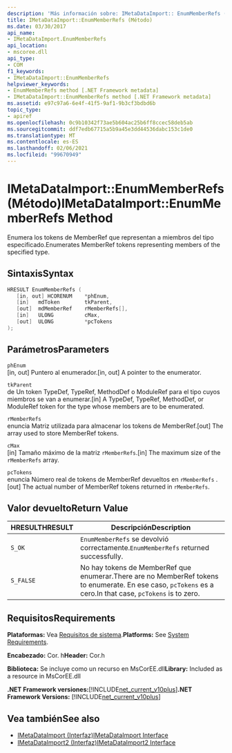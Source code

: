 ```yaml
---
description: 'Más información sobre: IMetaDataImport:: EnumMemberRefs ((método)'
title: IMetaDataImport::EnumMemberRefs (Método)
ms.date: 03/30/2017
api_name:
- IMetaDataImport.EnumMemberRefs
api_location:
- mscoree.dll
api_type:
- COM
f1_keywords:
- IMetaDataImport::EnumMemberRefs
helpviewer_keywords:
- EnumMemberRefs method [.NET Framework metadata]
- IMetaDataImport::EnumMemberRefs method [.NET Framework metadata]
ms.assetid: e97c97a6-6e4f-41f5-9af1-9b3cf3bdbd6b
topic_type:
- apiref
ms.openlocfilehash: 0c9b10342f73ae5b604ac25b6ff8ccec58deb5ab
ms.sourcegitcommit: ddf7edb67715a5b9a45e3dd44536dabc153c1de0
ms.translationtype: MT
ms.contentlocale: es-ES
ms.lasthandoff: 02/06/2021
ms.locfileid: "99670949"
---
```

# <a name="imetadataimportenummemberrefs-method"></a><span data-ttu-id="8b9dc-103">IMetaDataImport::EnumMemberRefs (Método)</span><span class="sxs-lookup"><span data-stu-id="8b9dc-103">IMetaDataImport::EnumMemberRefs Method</span></span>

<span data-ttu-id="8b9dc-104">Enumera los tokens de MemberRef que representan a miembros del tipo especificado.</span><span class="sxs-lookup"><span data-stu-id="8b9dc-104">Enumerates MemberRef tokens representing members of the specified type.</span></span>  
  
## <a name="syntax"></a><span data-ttu-id="8b9dc-105">Sintaxis</span><span class="sxs-lookup"><span data-stu-id="8b9dc-105">Syntax</span></span>  
  
```cpp  
HRESULT EnumMemberRefs (  
   [in, out] HCORENUM    *phEnum,
   [in]   mdToken        tkParent,
   [out]  mdMemberRef    rMemberRefs[],
   [in]   ULONG          cMax,
   [out]  ULONG          *pcTokens  
);  
```  
  
## <a name="parameters"></a><span data-ttu-id="8b9dc-106">Parámetros</span><span class="sxs-lookup"><span data-stu-id="8b9dc-106">Parameters</span></span>  

 `phEnum`  
 <span data-ttu-id="8b9dc-107">[in, out] Puntero al enumerador.</span><span class="sxs-lookup"><span data-stu-id="8b9dc-107">[in, out] A pointer to the enumerator.</span></span>  
  
 `tkParent`  
 <span data-ttu-id="8b9dc-108">de Un token TypeDef, TypeRef, MethodDef o ModuleRef para el tipo cuyos miembros se van a enumerar.</span><span class="sxs-lookup"><span data-stu-id="8b9dc-108">[in] A TypeDef, TypeRef, MethodDef, or ModuleRef token for the type whose members are to be enumerated.</span></span>  
  
 `rMemberRefs`  
 <span data-ttu-id="8b9dc-109">enuncia Matriz utilizada para almacenar los tokens de MemberRef.</span><span class="sxs-lookup"><span data-stu-id="8b9dc-109">[out] The array used to store MemberRef tokens.</span></span>  
  
 `cMax`  
 <span data-ttu-id="8b9dc-110">[in] Tamaño máximo de la matriz `rMemberRefs`.</span><span class="sxs-lookup"><span data-stu-id="8b9dc-110">[in] The maximum size of the `rMemberRefs` array.</span></span>  
  
 `pcTokens`  
 <span data-ttu-id="8b9dc-111">enuncia Número real de tokens de MemberRef devueltos en `rMemberRefs` .</span><span class="sxs-lookup"><span data-stu-id="8b9dc-111">[out] The actual number of MemberRef tokens returned in `rMemberRefs`.</span></span>  
  
## <a name="return-value"></a><span data-ttu-id="8b9dc-112">Valor devuelto</span><span class="sxs-lookup"><span data-stu-id="8b9dc-112">Return Value</span></span>  
  
|<span data-ttu-id="8b9dc-113">HRESULT</span><span class="sxs-lookup"><span data-stu-id="8b9dc-113">HRESULT</span></span>|<span data-ttu-id="8b9dc-114">Descripción</span><span class="sxs-lookup"><span data-stu-id="8b9dc-114">Description</span></span>|  
|-------------|-----------------|  
|`S_OK`|<span data-ttu-id="8b9dc-115">`EnumMemberRefs` se devolvió correctamente.</span><span class="sxs-lookup"><span data-stu-id="8b9dc-115">`EnumMemberRefs` returned successfully.</span></span>|  
|`S_FALSE`|<span data-ttu-id="8b9dc-116">No hay tokens de MemberRef que enumerar.</span><span class="sxs-lookup"><span data-stu-id="8b9dc-116">There are no MemberRef tokens to enumerate.</span></span> <span data-ttu-id="8b9dc-117">En ese caso, `pcTokens` es a cero.</span><span class="sxs-lookup"><span data-stu-id="8b9dc-117">In that case, `pcTokens` is to zero.</span></span>|  
  
## <a name="requirements"></a><span data-ttu-id="8b9dc-118">Requisitos</span><span class="sxs-lookup"><span data-stu-id="8b9dc-118">Requirements</span></span>  

 <span data-ttu-id="8b9dc-119">**Plataformas:** Vea [Requisitos de sistema](../../get-started/system-requirements.md).</span><span class="sxs-lookup"><span data-stu-id="8b9dc-119">**Platforms:** See [System Requirements](../../get-started/system-requirements.md).</span></span>  
  
 <span data-ttu-id="8b9dc-120">**Encabezado:** Cor. h</span><span class="sxs-lookup"><span data-stu-id="8b9dc-120">**Header:** Cor.h</span></span>  
  
 <span data-ttu-id="8b9dc-121">**Biblioteca:** Se incluye como un recurso en MsCorEE.dll</span><span class="sxs-lookup"><span data-stu-id="8b9dc-121">**Library:** Included as a resource in MsCorEE.dll</span></span>  
  
 <span data-ttu-id="8b9dc-122">**.NET Framework versiones:**[!INCLUDE[net_current_v10plus](../../../../includes/net-current-v10plus-md.md)]</span><span class="sxs-lookup"><span data-stu-id="8b9dc-122">**.NET Framework Versions:** [!INCLUDE[net_current_v10plus](../../../../includes/net-current-v10plus-md.md)]</span></span>  
  
## <a name="see-also"></a><span data-ttu-id="8b9dc-123">Vea también</span><span class="sxs-lookup"><span data-stu-id="8b9dc-123">See also</span></span>

- [<span data-ttu-id="8b9dc-124">IMetaDataImport (Interfaz)</span><span class="sxs-lookup"><span data-stu-id="8b9dc-124">IMetaDataImport Interface</span></span>](imetadataimport-interface.md)
- [<span data-ttu-id="8b9dc-125">IMetaDataImport2 (Interfaz)</span><span class="sxs-lookup"><span data-stu-id="8b9dc-125">IMetaDataImport2 Interface</span></span>](imetadataimport2-interface.md)
